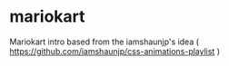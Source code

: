 # mariokart
Mariokart intro based from the iamshaunjp's idea ( https://github.com/iamshaunjp/css-animations-playlist )
